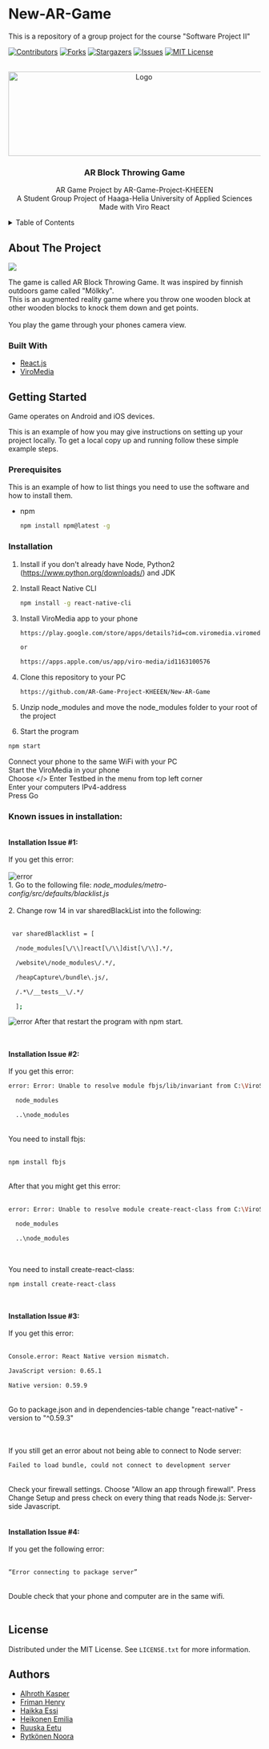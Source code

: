 # New-AR-Game
This is a repository of a group project for the course "Software Project II"

<div id="top"></div>

<!-- PROJECT SHIELDS -->
<!--
*** I'm using markdown "reference style" links for readability.
*** Reference links are enclosed in brackets [ ] instead of parentheses ( ).
*** See the bottom of this document for the declaration of the reference variables
*** for contributors-url, forks-url, etc. This is an optional, concise syntax you may use.
*** https://www.markdownguide.org/basic-syntax/#reference-style-links
-->
[![Contributors][contributors-shield]][contributors-url]
[![Forks][forks-shield]][forks-url]
[![Stargazers][stars-shield]][stars-url]
[![Issues][issues-shield]][issues-url]
[![MIT License][license-shield]][license-url]



<!-- PROJECT LOGO -->
<br />
<div align="center">
  <a href="https://github.com/AR-Game-Project-KHEEEN/New-AR-Game">
    <img src="js/res/logo.JPG" alt="Logo" width="526" height="168">
  </a>

<h3 align="center">AR Block Throwing Game</h3>

  <p align="center">
    AR Game Project by AR-Game-Project-KHEEEN <br/>
    A Student Group Project of Haaga-Helia University of Applied Sciences <br/>
    Made with Viro React <br/>
  </p>
</div>



<!-- TABLE OF CONTENTS -->
<details>
  <summary>Table of Contents</summary>
  <ol>
    <li>
      <a href="#about-the-project">About The Project</a>
      <ul>
        <li><a href="#built-with">Built With</a></li>
      </ul>
    </li>
    <li>
      <a href="#getting-started">Getting Started</a>
      <ul>
        <li><a href="#prerequisites">Prerequisites</a></li>
        <li><a href="#installation">Installation</a></li>
      </ul>
    </li>
    <li><a href="#usage">Usage</a></li>
    <li><a href="#contributing">Contributing</a></li>
    <li><a href="#license">License</a></li>
    <li><a href="#authors">Authors</a></li>
  </ol>
</details>



<!-- ABOUT THE PROJECT -->
## About The Project

<img src="js/res/molkkyVideo.gif">

<p>The game is called AR Block Throwing Game. It was inspired by finnish outdoors game called "Mölkky".</br>
This is an augmented reality game where you throw one wooden block at other wooden blocks to knock them down and get points.</br></br>
You play the game through your phones camera view.</p>

### Built With

* [React.js](https://reactjs.org/)
* [ViroMedia](https://viromedia.com/)



<!-- GETTING STARTED -->
## Getting Started

Game operates on Android and iOS devices.

This is an example of how you may give instructions on setting up your project locally.
To get a local copy up and running follow these simple example steps.

### Prerequisites

This is an example of how to list things you need to use the software and how to install them.
* npm
  ```sh
  npm install npm@latest -g
  ```

### Installation

1. Install if you don't already have Node, Python2 (https://www.python.org/downloads/) and JDK
2. Install React Native CLI
   ```sh
   npm install -g react-native-cli
   ```
3. Install ViroMedia app to your phone
   ```sh
   https://play.google.com/store/apps/details?id=com.viromedia.viromedia&hl=fi&gl=US
   
   or
   
   https://apps.apple.com/us/app/viro-media/id1163100576
   ```
4. Clone this repository to your PC
   ```sh
   https://github.com/AR-Game-Project-KHEEEN/New-AR-Game
   ```
5. Unzip node_modules and move the node_modules folder to your root of the project

6. Start the program
  ```sh
  npm start
  ```
  Connect your phone to the same WiFi with your PC</br>
  Start the ViroMedia in your phone</br>
  Choose </> Enter Testbed in the menu from top left corner</br>
  Enter your computers IPv4-address</br>
  Press Go</br>

### Known issues in installation:
<br/>
<b>Installation Issue #1:</b>
<br/>
<br/>
If you get this error: 
<br/>
<br/>
<a>
    <img src="js/res/errorInstalling.png" alt="error">
</a>
<br/>
1. Go to the following file: <i>node_modules/metro-config/src/defaults/blacklist.js</i>
<br/>
<br/>
2. Change row 14 in var sharedBlackList into the following: 
<br/>
<br/>

```sh
 var sharedBlacklist = [   

  /node_modules[\/\\]react[\/\\]dist[\/\\].*/, 

  /website\/node_modules\/.*/, 

  /heapCapture\/bundle\.js/, 

  /.*\/__tests__\/.*/ 

  ];
```

<a>
    <img src="js/res/blacklistImage.png" alt="error">
</a>
After that restart the program with npm start.
<br/>
<br/>
<br/>

<b>Installation Issue #2:</b>
<br/>
<br/>
If you get this error:
<br/>

```sh
error: Error: Unable to resolve module fbjs/lib/invariant from C:\ViroSample\node_modules\react-viro\components\Material\ViroMaterials.js: fbjs/lib/invariant could not be found within the project or in these directories: 

  node_modules 

  ..\node_modules
```

<br/>
You need to install fbjs: 
<br/>
<br/>

```sh
npm install fbjs
```
<br/>
After that you might get this error:
<br/>
<br/>

```sh
error: Error: Unable to resolve module create-react-class from C:\ViroSample\node_modules\react-viro\components\ViroMaterialVideo.js: create-react-class could not be found within the project or in these directories: 

  node_modules 

  ..\node_modules 
```
<br/>

You need to install create-react-class:
<br/>

  ```sh
  npm install create-react-class
  ```

<br/>
<br/>
<b>Installation Issue #3:</b>
<br/>
<br/>
If you get this error:
<br/>
<br/>

```sh
Console.error: React Native version mismatch. 

JavaScript version: 0.65.1 

Native version: 0.59.9 
```

<br/>
Go to package.json and in dependencies-table change "react-native" -version to "^0.59.3"

<br/>
<br/>
<br/>

If you still get an error about not being able to connect to Node server: 
<br/>

```sh
Failed to load bundle, could not connect to development server
```
<br/>
Check your firewall settings. Choose "Allow an app through firewall". Press Change Setup and press check on every thing that reads Node.js: Server-side Javascript.

<br/>
<br/>
<br/>
<b>Installation Issue #4:</b>
<br/>
<br/>
If you get the following error: 
<br/>
<br/>

```sh
“Error connecting to package server”
```
<br/>
Double check that your phone and computer are in the same wifi.
<br/>
<br/>


<!-- LICENSE -->
## License

Distributed under the MIT License. See `LICENSE.txt` for more information.




<!-- AUTHORS -->
## Authors

* [Alhroth Kasper](https://github.com/kasperahlroth)
* [Friman Henry](https://github.com/hffriman)
* [Haikka Essi](https://github.com/haikess)
* [Heikonen Emilia](https://github.com/emiliaheikonenkoulu)
* [Ruuska Eetu](https://github.com/eeturuus)
* [Rytkönen Noora](https://github.com/NooraRytkonen)



<!-- MARKDOWN LINKS & IMAGES -->
<!-- https://www.markdownguide.org/basic-syntax/#reference-style-links -->
[contributors-shield]: https://img.shields.io/github/contributors/AR-Game-Project-KHEEEN/New-AR-Game.svg?style=for-the-badge
[contributors-url]: https://github.com/AR-Game-Project-KHEEEN/New-AR-Game/graphs/contributors
[forks-shield]: https://img.shields.io/github/forks/AR-Game-Project-KHEEEN/New-AR-Game.svg?style=for-the-badge
[forks-url]: https://github.com/AR-Game-Project-KHEEEN/New-AR-Game/network/members
[stars-shield]: https://img.shields.io/github/stars/AR-Game-Project-KHEEEN/New-AR-Game.svg?style=for-the-badge
[stars-url]: https://github.com/AR-Game-Project-KHEEEN/New-AR-Game/stargazers
[issues-shield]: https://img.shields.io/github/issues/AR-Game-Project-KHEEEN/New-AR-Game.svg?style=for-the-badge
[issues-url]: https://github.com/AR-Game-Project-KHEEEN/New-AR-Game/issues
[license-shield]: https://img.shields.io/github/license/AR-Game-Project-KHEEEN/New-AR-Game.svg?style=for-the-badge
[license-url]: https://github.com/AR-Game-Project-KHEEEN/New-AR-Game/blob/master/LICENSE.txt
[product-screenshot]: images/screenshot.png
